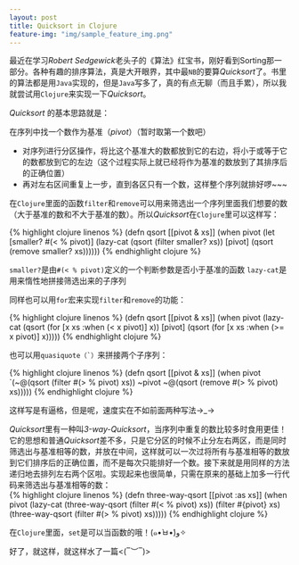 ```yaml
---
layout: post
title: Quicksort in Clojure
feature-img: "img/sample_feature_img.png"
---
```


最近在学习*Robert Sedgewick*老头子的《算法》红宝书，刚好看到Sorting那一部分。各种有趣的排序算法，真是大开眼界，其中最`NB`的要算*Quicksort*了。书里的算法都是用`Java`实现的，但是`Java`写多了，真的有点无聊（而且手累），所以我就尝试用`Clojure`来实现一下*Quicksort*。

*Quicksort* 的基本思路就是：

 在序列中找一个数作为基准（*pivot*）（暂时取第一个数吧）
* 对序列进行分区操作，将比这个基准大的数都放到它的右边，将小于或等于它的数都放到它的左边（这个过程实际上就已经将作为基准的数放到了其排序后的正确位置）
* 再对左右区间重复上一步，直到各区只有一个数，这样整个序列就排好啰~~~

在`Clojure`里面的函数`filter`和`remove`可以用来筛选出一个序列里面我们想要的数（大于基准的数和不大于基准的数）。所以*Quicksort*在`Clojure`里可以这样写：<br>



{% highlight clojure linenos %}
(defn qsort [[pivot & xs]]
  (when pivot
    (let [smaller? #(< % pivot)]
      (lazy-cat (qsort (filter smaller? xs))
                [pivot]
                (qsort (remove smaller? xs))))))
{% endhighlight clojure %}

`smaller?`是由`#(< % pivot)`定义的一个判断参数是否小于基准的函数
`lazy-cat`是用来惰性地拼接筛选出来的子序列

同样也可以用`for`宏来实现`filter`和`remove`的功能：<br>




{% highlight clojure linenos %}
(defn qsort [[pivot & xs]]
  (when pivot
    (lazy-cat (qsort (for [x xs :when (< x pivot)] x))
              [pivot]
              (qsort (for [x xs :when (>= x pivot)] x)))))
{% endhighlight clojure %}

也可以用``quasiquote（`）``来拼接两个子序列：

{% highlight clojure linenos %}
(defn qsort [[pivot & xs]]
  (when pivot
    `(~@(qsort (filter #(> % pivot) xs))
      ~pivot
      ~@(qsort (remove #(> % pivot) xs)))))
{% endhighlight clojure %}

这样写是有逼格，但是呢，速度实在不如前面两种写法→_→

*Quicksort*里有一种叫*3-way-Quicksort*，当序列中重复的数比较多时食用更佳！它的思想和普通*Quicksort*差不多，只是它分区的时候不止分左右两区，而是同时筛选出与基准相等的数，并放在中间，这样就可以一次过将所有与基准相等的数放到它们排序后的正确位置，而不是每次只能排好一个数。接下来就是用同样的方法递归地去排列左右两个区啦。实现起来也很简单，只需在原来的基础上加多一行代码来筛选出与基准相等的数：<br>
{% highlight clojure linenos %}
(defn three-way-qsort [[pivot :as xs]]
  (when pivot
    (lazy-cat (three-way-qsort (filter #(< % pivot) xs))
              (filter #{pivot} xs)
              (three-way-qsort (filter #(> % pivot) xs)))))
{% endhighlight clojure %}

在`Clojure`里面，`set`是可以当函数的哦！(๑•̀ㅂ•́)و✧


好了，就这样，就这样水了一篇<(‾︶‾)>

